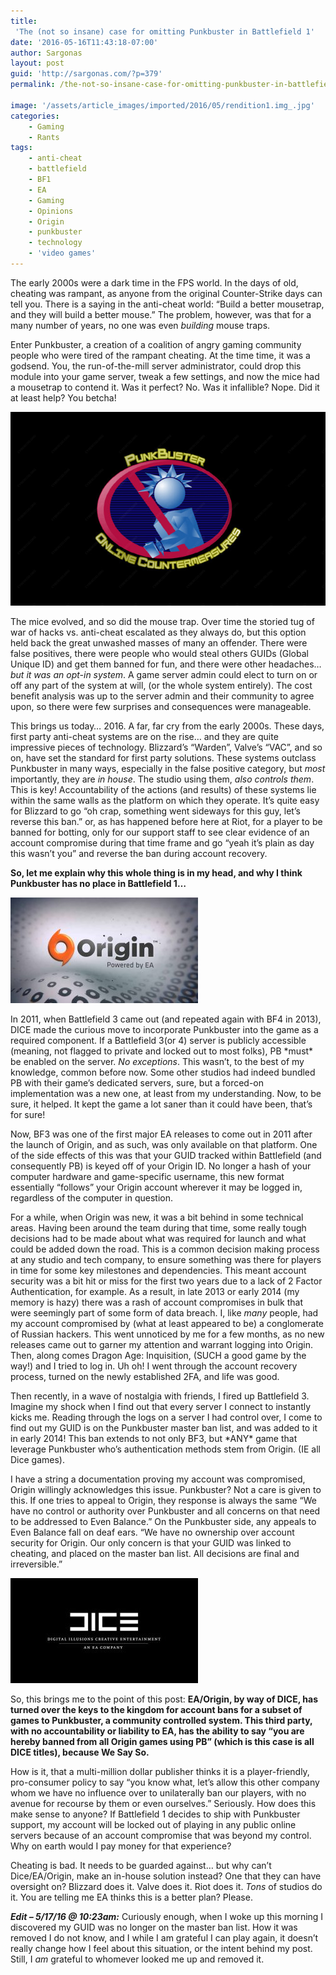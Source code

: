 ```yaml
---
title:
 'The (not so insane) case for omitting Punkbuster in Battlefield 1'
date: '2016-05-16T11:43:18-07:00'
author: Sargonas
layout: post
guid: 'http://sargonas.com/?p=379'
permalink: /the-not-so-insane-case-for-omitting-punkbuster-in-battlefield-1/

image: '/assets/article_images/imported/2016/05/rendition1.img_.jpg'
categories:
    - Gaming
    - Rants
tags:
    - anti-cheat
    - battlefield
    - BF1
    - EA
    - Gaming
    - Opinions
    - Origin
    - punkbuster
    - technology
    - 'video games'
---
```


The early 2000s were a dark time in the FPS world. In the days of old, cheating was rampant, as anyone from the original Counter-Strike days can tell you. There is a saying in the anti-cheat world: “Build a better mousetrap, and they will build a better mouse.” The problem, however, was that for a many number of years, no one was even *building* mouse traps.

Enter Punkbuster, a creation of a coalition of angry gaming community people who were tired of the rampant cheating. At the time time, it was a godsend. You, the run-of-the-mill server administrator, could drop this module into your game server, tweak a few settings, and now the mice had a mousetrap to contend it. Was it perfect? No. Was it infallible? Nope. Did it at least help? You betcha!

[![pb_logo.jpg.001df605df50c667e70c4a0ffad2d609.jpg.3f648d6a10f78a71f65f28fe881890b3](/assets/article_images/imported/2016/05/pb_logo.jpg.001df605df50c667e70c4a0ffad2d609.jpg.3f648d6a10f78a71f65f28fe881890b3.jpg)](/assets/article_images/imported/2016/05/pb_logo.jpg.001df605df50c667e70c4a0ffad2d609.jpg.3f648d6a10f78a71f65f28fe881890b3.jpg)

The mice evolved, and so did the mouse trap. Over time the storied tug of war of hacks vs. anti-cheat escalated as they always do, but this option held back the great unwashed masses of many an offender. There were false positives, there were people who would steal others GUIDs (Global Unique ID) and get them banned for fun, and there were other headaches… *but it was an* *opt-in system*. A game server admin could elect to turn on or off any part of the system at will, (or the whole system entirely). The cost benefit analysis was up to the server admin and their community to agree upon, so there were few surprises and consequences were manageable.

This brings us today… 2016. A far, far cry from the early 2000s. These days, first party anti-cheat systems are on the rise… and they are quite impressive pieces of technology. Blizzard’s “Warden”, Valve’s “VAC”, and so on, have set the standard for first party solutions. These systems outclass Punkbuster in many ways, especially in the false positive category, but *most* importantly, they are *in house*. The studio using them, *also controls them*. This is key! Accountability of the actions (and results) of these systems lie within the same walls as the platform on which they operate. It’s quite easy for Blizzard to go “oh crap, something went sideways for this guy, let’s reverse this ban.” or, as has happened before here at Riot, for a player to be banned for botting, only for our support staff to see clear evidence of an account compromise during that time frame and go “yeah it’s plain as day this wasn’t you” and reverse the ban during account recovery.

**So, let me explain why this whole thing is in my head, and why I think Punkbuster has no place in Battlefield 1…**

[![ea-origin-logo](/assets/article_images/imported/2016/05/ea-origin-logo-300x169.jpg)](/assets/article_images/imported/2016/05/ea-origin-logo.jpg)

In 2011, when Battlefield 3 came out (and repeated again with BF4 in 2013), DICE made the curious move to incorporate Punkbuster into the game as a required component. If a Battlefield 3(or 4) server is publicly accessible (meaning, not flagged to private and locked out to most folks), PB \*must\* be enabled on the server. *No exceptions*. This wasn’t, to the best of my knowledge, common before now. Some other studios had indeed bundled PB with their game’s dedicated servers, sure, but a forced-on implementation was a new one, at least from my understanding. Now, to be sure, it helped. It kept the game a lot saner than it could have been, that’s for sure!

Now, BF3 was one of the first major EA releases to come out in 2011 after the launch of Origin, and as such, was only available on that platform. One of the side effects of this was that your GUID tracked within Battlefield (and consequently PB) is keyed off of your Origin ID. No longer a hash of your computer hardware and game-specific username, this new format essentially “follows” your Origin account wherever it may be logged in, regardless of the computer in question.

For a while, when Origin was new, it was a bit behind in some technical areas. Having been around the team during that time, some really tough decisions had to be made about what was required for launch and what could be added down the road. This is a common decision making process at any studio and tech company, to ensure something was there for players in time for some key milestones and dependencies. This meant account security was a bit hit or miss for the first two years due to a lack of 2 Factor Authentication, for example. As a result, in late 2013 or early 2014 (my memory is hazy) there was a rash of account compromises in bulk that were seemingly part of some form of data breach. I, like *many* people, had my account compromised by (what at least appeared to be) a conglomerate of Russian hackers. This went unnoticed by me for a few months, as no new releases came out to garner my attention and warrant logging into Origin. Then, along comes Dragon Age: Inquisition, (SUCH a good game by the way!) and I tried to log in. Uh oh! I went through the account recovery process, turned on the newly established 2FA, and life was good.

Then recently, in a wave of nostalgia with friends, I fired up Battlefield 3. Imagine my shock when I find out that every server I connect to instantly kicks me. Reading through the logs on a server I had control over, I come to find out my GUID is on the Punkbuster master ban list, and was added to it in early 2014! This ban extends to not only BF3, but \*ANY\* game that leverage Punkbuster who’s authentication methods stem from Origin. (IE all Dice games).

I have a string a documentation proving my account was compromised, Origin willingly acknowledges this issue. Punkbuster? Not a care is given to this. If one tries to appeal to Origin, they response is always the same “We have no control or authority over Punkbuster and all concerns on that need to be addressed to Even Balance.” On the Punkbuster side, any appeals to Even Balance fall on deaf ears. “We have no ownership over account security for Origin. Our only concern is that your GUID was linked to cheating, and placed on the master ban list. All decisions are final and irreversible.”

[![DICE_EA_Logo_Black](/assets/article_images/imported/2016/05/DICE_EA_Logo_Black-300x168.jpg)](/assets/article_images/imported/2016/05/DICE_EA_Logo_Black.jpg)

So, this brings me to the point of this post: **EA/Origin, by way of DICE, has turned over the keys to the kingdom for account bans for a subset of games to Punkbuster, a community controlled system. This third party, with no accountability or liability to EA, has the ability to say “you are hereby banned from all Origin games using PB” (which is this case is all DICE titles), because We Say So.**

How is it, that a multi-million dollar publisher thinks it is a player-friendly, pro-consumer policy to say “you know what, let’s allow this other company whom we have no influence over to unilaterally ban our players, with no avenue for recourse by them or even ourselves.” Seriously. How does this make sense to anyone? If Battlefield 1 decides to ship with Punkbuster support, my account will be locked out of playing in any public online servers because of an account compromise that was beyond my control. Why on earth would I pay money for that experience?

Cheating is bad. It needs to be guarded against… but why can’t Dice/EA/Origin, make an in-house solution instead? One that they can have oversight on? Blizzard does it. Valve does it. Riot does it. *Tons* of studios do it. You are telling me EA thinks this is a better plan? Please.

***Edit – 5/17/16 @ 10:23am:*** Curiously enough, when I woke up this morning I discovered my GUID was no longer on the master ban list. How it was removed I do not know, and I while I am grateful I can play again, it doesn’t really change how I feel about this situation, or the intent behind my post. Still, I *am* grateful to whomever looked me up and removed it.